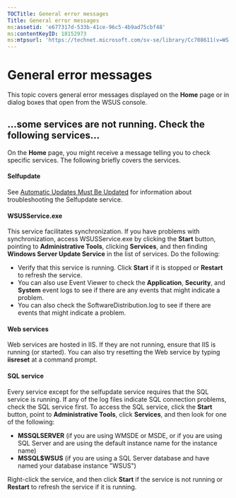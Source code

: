 ```yaml
---
TOCTitle: General error messages
Title: General error messages
ms:assetid: 'e677317d-533b-41ce-96c5-4b9ad75cbf48'
ms:contentKeyID: 18152973
ms:mtpsurl: 'https://technet.microsoft.com/sv-se/library/Cc708611(v=WS.10)'
---
```


General error messages
======================

This topic covers general error messages displayed on the **Home** page or in dialog boxes that open from the WSUS console.

…some services are not running. Check the following services…
-------------------------------------------------------------

On the **Home** page, you might receive a message telling you to check specific services. The following briefly covers the services.

#### Selfupdate

See [Automatic Updates Must Be Updated](https://technet.microsoft.com/b23562a8-1a97-45c0-833e-084cd463d037) for information about troubleshooting the Selfupdate service.

#### WSUSService.exe

This service facilitates synchronization. If you have problems with synchronization, access WSUSService.exe by clicking the **Start** button, pointing to **Administrative Tools**, clicking **Services**, and then finding **Windows Server Update Service** in the list of services. Do the following:

-   Verify that this service is running. Click **Start** if it is stopped or **Restart** to refresh the service.
-   You can also use Event Viewer to check the **Application**, **Security**, and **System** event logs to see if there are any events that might indicate a problem.
-   You can also check the SoftwareDistribution.log to see if there are events that might indicate a problem.

#### Web services

Web services are hosted in IIS. If they are not running, ensure that IIS is running (or started). You can also try resetting the Web service by typing **iisreset** at a command prompt.

#### SQL service

Every service except for the selfupdate service requires that the SQL service is running. If any of the log files indicate SQL connection problems, check the SQL service first. To access the SQL service, click the **Start** button, point to **Administrative Tools**, click **Services**, and then look for one of the following:

-   **MSSQLSERVER** (if you are using WMSDE or MSDE, or if you are using SQL Server and are using the default instance name for the instance name)
-   **MSSQL$WSUS** (if you are using a SQL Server database and have named your database instance "WSUS")

Right-click the service, and then click **Start** if the service is not running or **Restart** to refresh the service if it is running.
